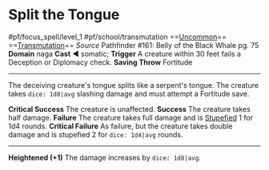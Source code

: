 # Split the Tongue
#pf/focus_spell/level_1 #pf/school/transmutation 
==[Uncommon](../../../Traits/Uncommon.md)== ==[Transmutation](../../../Traits/Transmutation.md)==
*Source* Pathfinder #161: Belly of the Black Whale pg. 75
**Domain** naga
**Cast** ◄ somatic; **Trigger** A creature within 30 feet fails a Deception or Diplomacy check.
**Saving Throw** Fortitude

---
The deceiving creature's tongue splits like a serpent's tongue. The creature takes `dice: 1d8|avg` slashing damage and must attempt a Fortitude save.

**Critical Success** The creature is unaffected.
**Success** The creature takes half damage.
**Failure** The creature takes full damage and is [Stupefied](../../../Conditions/Stupefied.md) 1 for 1d4 rounds.
**Critical Failure** As failure, but the creature takes double damage and is stupefied 2 for `dice: 1d4|avg` rounds.

<hr>

**Heightened (+1)** The damage increases by `dice: 1d8|avg`.